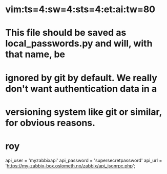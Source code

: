 # vim:ts=4:sw=4:sts=4:et:ai:tw=80
#
# This file should be saved as local_passwords.py and will, with that name, be
# ignored by git by default. We really don't want authentication data in a
# versioning system like git or similar, for obvious reasons.
#
# roy

api_user = 'myzabbixapi'
api_password = 'supersecretpassword'
api_url = 'https://my-zabbix-box.oslometh.no/zabbix/api_jsonrpc.php';

